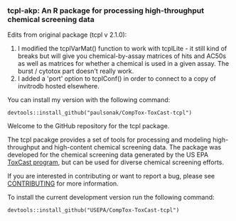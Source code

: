 ### tcpl-akp: An R package for processing high-throughput chemical screening data

Edits from original package (tcpl v 2.1.0):

1. I modified the tcplVarMat() function to work with tcplLite - it still kind of breaks but will give you chemical-by-assay matrices of hits and AC50s as well as matrices for whether a chemical is used in a given assay. The burst / cytotox part doesn't really work.
2. I added a 'port' option to tcplConf() in order to connect to a copy of invitrodb hosted elsewhere.

You can install my version with the following command:
    
    devtools::install_github("paulsonak/CompTox-ToxCast-tcpl")


Welcome to the GitHub repository for the tcpl package.

The tcpl pacakge provides a set of tools for processing and modeling high-throughput and high-content chemical screening data. The package was developed for the chemical screening data generated by the US EPA [ToxCast program](https://www.epa.gov/chemical-research/toxicity-forecasting), but can be used for diverse chemical screening efforts.

If you are interested in contributing or want to report a bug, please see [CONTRIBUTING](CONTRIBUTING.md) for more information. 

To install the current development version run the following command: 

    devtools::install_github("USEPA/CompTox-ToxCast-tcpl")
